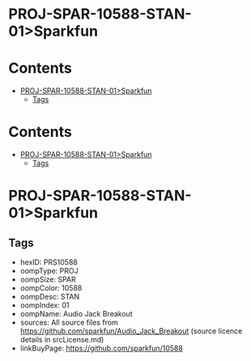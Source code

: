 
PROJ-SPAR-10588-STAN-01>Sparkfun
================================

Contents
========

* [PROJ-SPAR-10588-STAN-01>Sparkfun](#proj-spar-10588-stan-01sparkfun)
	* [Tags](#tags)

Contents
========

* [PROJ-SPAR-10588-STAN-01>Sparkfun](#proj-spar-10588-stan-01sparkfun)
	* [Tags](#tags)

# PROJ-SPAR-10588-STAN-01>Sparkfun

## Tags

- hexID: PRS10588
- oompType: PROJ
- oompSize: SPAR
- oompColor: 10588
- oompDesc: STAN
- oompIndex: 01
- oompName: Audio Jack Breakout
- sources: All source files from https://github.com/sparkfun/Audio_Jack_Breakout (source licence details in srcLicense.md)
- linkBuyPage: https://github.com/sparkfun/10588
